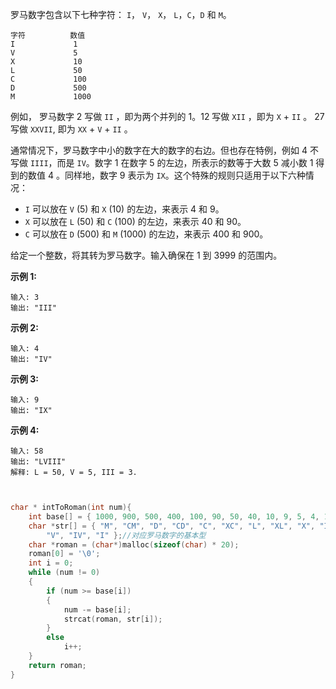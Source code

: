 罗马数字包含以下七种字符： `I`， `V`， `X`， `L`，`C`，`D` 和 `M`。

```
字符          数值
I             1
V             5
X             10
L             50
C             100
D             500
M             1000
```

例如， 罗马数字 2 写做 `II` ，即为两个并列的 1。12 写做 `XII` ，即为 `X` + `II` 。 27 写做  `XXVII`, 即为 `XX` + `V` + `II` 。

通常情况下，罗马数字中小的数字在大的数字的右边。但也存在特例，例如 4 不写做 `IIII`，而是 `IV`。数字 1 在数字 5 的左边，所表示的数等于大数 5 减小数 1 得到的数值 4 。同样地，数字 9 表示为 `IX`。这个特殊的规则只适用于以下六种情况：

- `I` 可以放在 `V` (5) 和 `X` (10) 的左边，来表示 4 和 9。
- `X` 可以放在 `L` (50) 和 `C` (100) 的左边，来表示 40 和 90。 
- `C` 可以放在 `D` (500) 和 `M` (1000) 的左边，来表示 400 和 900。

给定一个整数，将其转为罗马数字。输入确保在 1 到 3999 的范围内。

**示例 1:**

```
输入: 3
输出: "III"
```

**示例 2:**

```
输入: 4
输出: "IV"
```

**示例 3:**

```
输入: 9
输出: "IX"
```

**示例 4:**

```
输入: 58
输出: "LVIII"
解释: L = 50, V = 5, III = 3.
```

```c


char * intToRoman(int num){
	int base[] = { 1000, 900, 500, 400, 100, 90, 50, 40, 10, 9, 5, 4, 1 };//罗马数字对应的十进制的数字基本型 
	char *str[] = { "M", "CM", "D", "CD", "C", "XC", "L", "XL", "X", "IX",
		"V", "IV", "I" };//对应罗马数字的基本型 
	char *roman = (char*)malloc(sizeof(char) * 20);
    roman[0] = '\0';
	int i = 0;
	while (num != 0)
	{
		if (num >= base[i])
		{
			num -= base[i];
			strcat(roman, str[i]);
		}
		else
			i++;				
	}
	return roman;
}


```